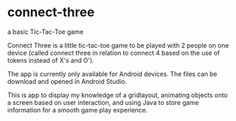 # connect-three
a basic Tic-Tac-Toe game

Connect Three is a little tic-tac-toe game to be played with 2 people on one device (called connect three in relation to connect 4 based on the use of tokens instead of X's and O').

The app is currently only available for Android devices. The files can be download and opened in Android Studio.

This is app to display my knowledge of a gridlayout, animating objects onto a screen based on user interaction, and using Java to store game information for a smooth game play experience. 
